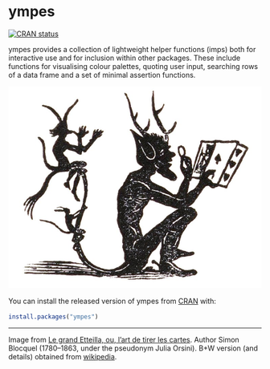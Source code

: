 
<!-- README.md is generated from README.Rmd. Please edit that file -->

# ympes

<!-- badges: start -->
<a href="https://CRAN.R-project.org/package=ympes"
class="pkgdown-release"><img
src="https://www.r-pkg.org/badges/version/ympes"
alt="CRAN status" /></a> <!-- badges: end -->

ympes provides a collection of lightweight helper functions (imps) both
for interactive use and for inclusion within other packages. These
include functions for visualising colour palettes, quoting user input,
searching rows of a data frame and a set of minimal assertion functions.

!["Illustration of an imp looking at a hand of playing cards. Published on page 193 of Le grand Etteilla, ou, l'art de tirer les cartes."](man/figures/750px-Imp_with_cards_-_illustration_from_Le_grand_Etteilla.jpg)

You can install the released version of ympes from
[CRAN](https://cran.r-project.org/) with:

``` r
install.packages("ympes")
```

------------------------------------------------------------------------

Image from [Le grand Etteilla, ou, l’art de tirer les
cartes](https://archive.org/details/b29321220/page/192/mode/2up). Author
Simon Blocquel (1780–1863, under the pseudonym Julia Orsini). B+W
version (and details) obtained from
[wikipedia](https://commons.wikimedia.org/wiki/File:Imp_with_cards_-_illustration_from_Le_grand_Etteilla.jpg).
